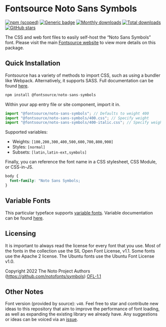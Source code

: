 # Fontsource Noto Sans Symbols

[![npm (scoped)](https://img.shields.io/npm/v/@fontsource/noto-sans-symbols?color=brightgreen)](https://www.npmjs.com/package/@fontsource/noto-sans-symbols) [![Generic badge](https://img.shields.io/badge/fontsource-passing-brightgreen)](https://github.com/fontsource/fontsource) [![Monthly downloads](https://badgen.net/npm/dm/@fontsource/noto-sans-symbols)](https://github.com/fontsource/fontsource) [![Total downloads](https://badgen.net/npm/dt/@fontsource/noto-sans-symbols)](https://github.com/fontsource/fontsource) [![GitHub stars](https://img.shields.io/github/stars/fontsource/fontsource.svg?style=social&label=Star)](https://github.com/fontsource/fontsource/stargazers)

The CSS and web font files to easily self-host the “Noto Sans Symbols” font. Please visit the main [Fontsource website](https://fontsource.org/fonts/noto-sans-symbols) to view more details on this package.

## Quick Installation

Fontsource has a variety of methods to import CSS, such as using a bundler like Webpack. Alternatively, it supports SASS. Full documentation can be found [here](https://beta.fontsource.org/docs/getting-started/introduction).

```javascript
npm install @fontsource/noto-sans-symbols
```

Within your app entry file or site component, import it in.

```javascript
import "@fontsource/noto-sans-symbols"; // Defaults to weight 400
import "@fontsource/noto-sans-symbols/400.css"; // Specify weight
import "@fontsource/noto-sans-symbols/400-italic.css"; // Specify weight and style

```

Supported variables:
- Weights: `[100,200,300,400,500,600,700,800,900]`
- Styles: `[normal]`
- Subsets: `[latin,latin-ext,symbols]`

Finally, you can reference the font name in a CSS stylesheet, CSS Module, or CSS-in-JS.

```css
body {
  font-family: "Noto Sans Symbols;
}
```

## Variable Fonts

This particular typeface supports [variable fonts](https://developer.mozilla.org/en-US/docs/Web/CSS/CSS_Fonts/Variable_Fonts_Guide).
Variable documentation can be found [here](https://fontsource.org/docs/variable-fonts).

## Licensing
It is important to always read the license for every font that you use.
Most of the fonts in the collection use the SIL Open Font License, v1.1. Some fonts use the Apache 2 license. The Ubuntu fonts use the Ubuntu Font License v1.0.

Copyright 2022 The Noto Project Authors (https://github.com/notofonts/symbols)
[OFL-1.1](http://scripts.sil.org/OFL)

## Other Notes
Font version (provided by source): `v40`.
Feel free to star and contribute new ideas to this repository that aim to improve the performance of font loading, as well as expanding the existing library we already have. Any suggestions or ideas can be voiced via an [issue](https://github.com/fontsource/fontsource/issues).
